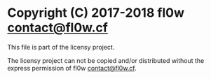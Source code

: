 # Copyright (C) 2017-2018 fl0w <contact@fl0w.cf>

This file is part of the licensy project.

The licensy project can not be copied and/or distributed without the express
permission of fl0w <contact@fl0w.cf>.
